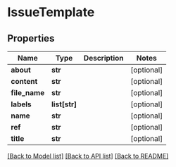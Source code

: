 # IssueTemplate

## Properties
Name | Type | Description | Notes
------------ | ------------- | ------------- | -------------
**about** | **str** |  | [optional] 
**content** | **str** |  | [optional] 
**file_name** | **str** |  | [optional] 
**labels** | **list[str]** |  | [optional] 
**name** | **str** |  | [optional] 
**ref** | **str** |  | [optional] 
**title** | **str** |  | [optional] 

[[Back to Model list]](../README.md#documentation-for-models) [[Back to API list]](../README.md#documentation-for-api-endpoints) [[Back to README]](../README.md)



